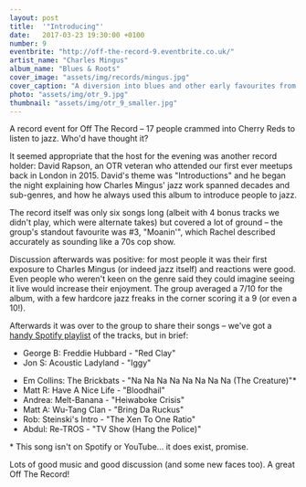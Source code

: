 ```yaml
---
layout: post
title:  '"Introducing"'
date:   2017-03-23 19:30:00 +0100
number: 9
eventbrite: "http://off-the-record-9.eventbrite.co.uk/"
artist_name: "Charles Mingus"
album_name: "Blues & Roots"
cover_image: "assets/img/records/mingus.jpg"
cover_caption: "A diversion into blues and other early favourites from jazz legend Mingus"
photo: "assets/img/otr_9.jpg"
thumbnail: "assets/img/otr_9_smaller.jpg"
---
```


A record event for Off The Record – 17 people crammed into Cherry Reds to listen to jazz. Who'd have thought it?
                
It seemed appropriate that the host for the evening was another record holder: David Rapson, an OTR veteran who attended our first ever meetups back in London in 2015. David's theme was "Introductions" and he began the night explaining how Charles Mingus' jazz work spanned decades and sub-genres, and how he always used this album to introduce people to jazz.
                
The record itself was only six songs long (albeit with 4 bonus tracks we didn't play, which were alternate takes) but covered a lot of ground &ndash; the group's standout favourite was #3, "Moanin'", which Rachel described accurately as sounding like a 70s cop show.
                
Discussion afterwards was positive: for most people it was their first exposure to Charles Mingus (or indeed jazz itself) and reactions were good. Even people who weren't keen on the genre said they could imagine seeing it live would increase their enjoyment. The group averaged a 7/10 for the album, with a few hardcore jazz freaks in the corner scoring it a 9 (or even a 10!).
                
Afterwards it was over to the group to share their songs &ndash; we've got a [handy Spotify playlist](https://open.spotify.com/user/mattpointblank/playlist/6KtrIcoaPpNNDvSUGAiZTe) of the tracks, but in brief:

- George B: Freddie Hubbard - "Red Clay"
- Jon S: Acoustic Ladyland - "Iggy"
* Em Collins: The Brickbats - "Na Na Na Na Na Na Na Na (The Creature)"*
* Matt R: Have A Nice Life - "Bloodhail"
* Andrea: Melt-Banana - "Heiwaboke Crisis"
* Matt A: Wu-Tang Clan - "Bring Da Ruckus"
* Rob: Steinski's Intro - "The Xen To One Ratio"
* Abdul: Re-TROS - "TV Show (Hang the Police)"
                
\* This song isn't on Spotify or YouTube... it does exist, promise.
                
Lots of good music and good discussion (and some new faces too). A great Off The Record!
